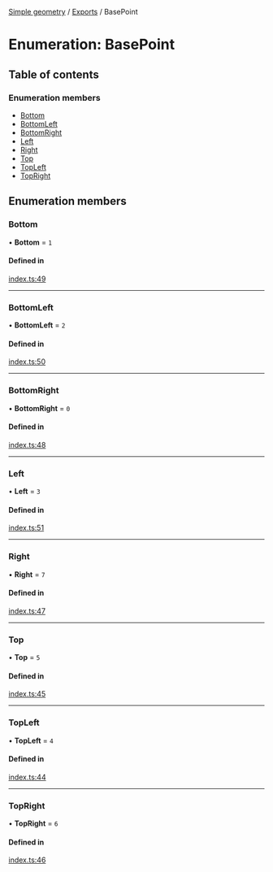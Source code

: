[Simple geometry](../README.md) / [Exports](../modules.md) / BasePoint

# Enumeration: BasePoint

## Table of contents

### Enumeration members

- [Bottom](BasePoint.md#bottom)
- [BottomLeft](BasePoint.md#bottomleft)
- [BottomRight](BasePoint.md#bottomright)
- [Left](BasePoint.md#left)
- [Right](BasePoint.md#right)
- [Top](BasePoint.md#top)
- [TopLeft](BasePoint.md#topleft)
- [TopRight](BasePoint.md#topright)

## Enumeration members

### Bottom

• **Bottom** = `1`

#### Defined in

[index.ts:49](https://github.com/RodionNikolaev/simple-geometry/blob/5e97052/src/index.ts#L49)

___

### BottomLeft

• **BottomLeft** = `2`

#### Defined in

[index.ts:50](https://github.com/RodionNikolaev/simple-geometry/blob/5e97052/src/index.ts#L50)

___

### BottomRight

• **BottomRight** = `0`

#### Defined in

[index.ts:48](https://github.com/RodionNikolaev/simple-geometry/blob/5e97052/src/index.ts#L48)

___

### Left

• **Left** = `3`

#### Defined in

[index.ts:51](https://github.com/RodionNikolaev/simple-geometry/blob/5e97052/src/index.ts#L51)

___

### Right

• **Right** = `7`

#### Defined in

[index.ts:47](https://github.com/RodionNikolaev/simple-geometry/blob/5e97052/src/index.ts#L47)

___

### Top

• **Top** = `5`

#### Defined in

[index.ts:45](https://github.com/RodionNikolaev/simple-geometry/blob/5e97052/src/index.ts#L45)

___

### TopLeft

• **TopLeft** = `4`

#### Defined in

[index.ts:44](https://github.com/RodionNikolaev/simple-geometry/blob/5e97052/src/index.ts#L44)

___

### TopRight

• **TopRight** = `6`

#### Defined in

[index.ts:46](https://github.com/RodionNikolaev/simple-geometry/blob/5e97052/src/index.ts#L46)
